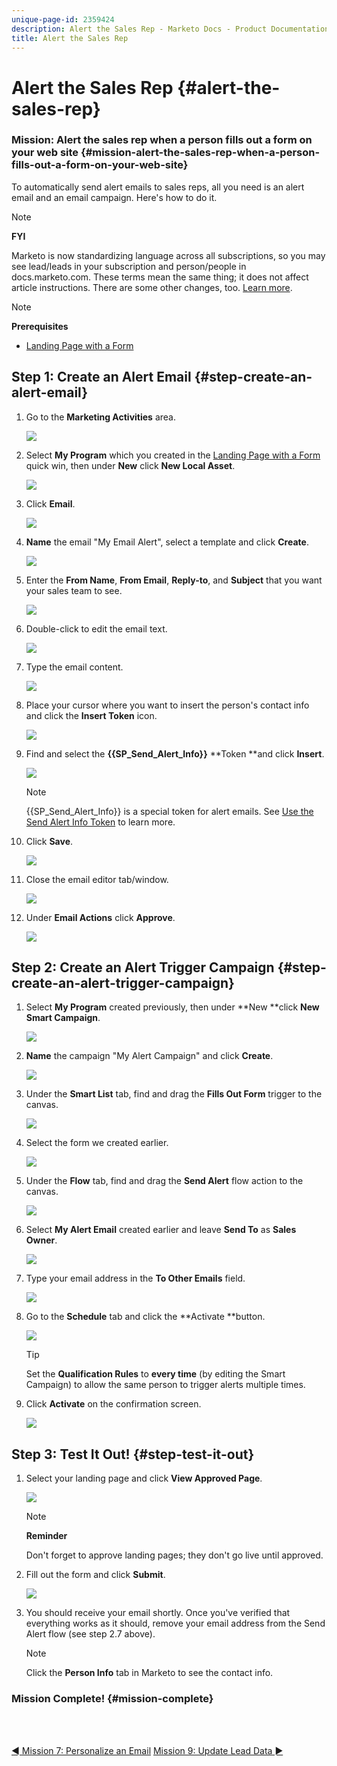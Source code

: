 ```yaml
---
unique-page-id: 2359424
description: Alert the Sales Rep - Marketo Docs - Product Documentation
title: Alert the Sales Rep
---
```


# Alert the Sales Rep {#alert-the-sales-rep}

### Mission: Alert the sales rep when a person fills out a form on your web site {#mission-alert-the-sales-rep-when-a-person-fills-out-a-form-on-your-web-site}

To automatically send alert emails to sales reps, all you need is an alert email and an email campaign. Here's how to do it.

>[!NOTE]
>
>**FYI**
>
>Marketo is now standardizing language across all subscriptions, so you may see lead/leads in your subscription and person/people in docs.marketo.com. These terms mean the same thing; it does not affect article instructions. There are some other changes, too. [Learn more](http://docs.marketo.com/display/DOCS/Updates+to+Marketo+Terminology).

>[!NOTE]
>
>**Prerequisites**
>
>* [Landing Page with a Form](landing-page-with-a-form.md) 
>

## Step 1: Create an Alert Email {#step-create-an-alert-email}

1. Go to the **Marketing Activities** area.

   ![](assets/one-5.png)

1. Select **My Program** which you created in the [Landing Page with a Form](landing-page-with-a-form.md) quick win, then under **New** click **New Local Asset**.

   ![](assets/two-6.png)

1. Click **Email**.

   ![](assets/three-5.png)

1. **Name** the email "My Email Alert", select a template and click **Create**.

   ![](assets/four-4.png)

1. Enter the **From Name**, **From Email**, **Reply-to**, and **Subject** that you want your sales team to see.

   ![](assets/five-5.png)

1. Double-click to edit the email text.

   ![](assets/six-5.png)

1. Type the email content.

   ![](assets/seven-6.png)

1. Place your cursor where you want to insert the person's contact info and click the **Insert Token** icon.

   ![](assets/eight-4.png)

1. Find and select the **{{SP_Send_Alert_Info}}** **Token **and click **Insert**.

   ![](assets/image2014-9-24-13-3a10-3a0.png)

   >[!NOTE]
   >
   >{{SP_Send_Alert_Info}} is a special token for alert emails. See [Use the Send Alert Info Token](../../product-docs/email-marketing/general/using-tokens/use-the-send-alert-info-token-{{sp_send_alert_info}}.md) to learn more.

1. Click **Save**.

   ![](assets/ten-5.png)

1. Close the email editor tab/window.

   ![](assets/eleven-5.png)

1. Under **Email Actions** click **Approve**.

   ![](assets/twelve-4.png)

## Step 2: Create an Alert Trigger Campaign {#step-create-an-alert-trigger-campaign}

1. Select **My Program** created previously, then under **New **click **New Smart Campaign**.

   ![](assets/image2014-9-24-13-3a14-3a17.png)

1. **Name** the campaign "My Alert Campaign" and click **Create**.

   ![](assets/image2014-9-24-13-3a14-3a28.png)

1. Under the **Smart List** tab, find and drag the **Fills Out Form** trigger to the canvas.

   ![](assets/image2014-9-24-13-3a14-3a43.png)

1. Select the form we created earlier.

   ![](assets/image2014-9-24-13-3a14-3a58.png)

1. Under the  **Flow**  tab, find and drag the **Send Alert** flow action to the canvas.

   ![](assets/image2014-9-24-13-3a15-3a10.png)

1. Select **My Alert Email** created earlier and leave **Send To** as **Sales Owner**.

   ![](assets/eighteen-1.png)

1. Type your email address in the **To Other Emails** field.  

   ![](assets/nineteen-2.png)

1. Go to the **Schedule** tab and click the **Activate **button.

   ![](assets/twenty-2.png)

   >[!TIP]
   >
   >
   >Set the **Qualification Rules** to **every time** (by editing the Smart Campaign)  to allow the same person to trigger alerts multiple times.

1. Click **Activate** on the confirmation screen.

   ![](assets/twenty-one-1.png)

## Step 3: Test It Out! {#step-test-it-out}

1. Select your landing page and click **View Approved Page**.  

   ![](assets/image2014-9-24-13-3a17-3a8.png)

   >[!NOTE]
   >
   >**Reminder**
   >
   >
   >Don't forget to approve landing pages; they don't go live until approved.

1. Fill out the form and click **Submit**.

   ![](assets/image2014-9-24-13-3a17-3a41.png)

1. You should receive your email shortly. Once you've verified that everything works as it should, remove your email address from the Send Alert flow (see step 2.7 above).

   >[!NOTE]
   >
   >Click the **Person Info** tab in Marketo to see the contact info.

### Mission Complete! {#mission-complete}

<br>&nbsp;

[◄ Mission 7: Personalize an Email](personalize-an-email.md) [Mission 9: Update Lead Data ►](update-person-data.md) 
